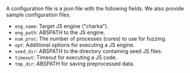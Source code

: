  A configuration file is a json file with the following fields. We also provide
 sample configuration files.
 - `eng_name`: Target JS engine ("charka").
 - `eng_path`: ABSPATH to the JS engine.
 - `num_proc`: The number of processes (cores) to use for fuzzing.
 - `opt`: Additional options for executing a JS engine.
 - `seed_dir`: ABSPATH to the directory containing seed JS files.
 - `timeout`: Timeout for executing a JS code.
 - `tmp_dir`: ABSPATH for saving preprocessed data.
